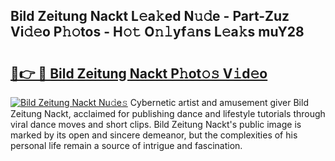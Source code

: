 ## Bild Zeitung Nackt L𝚎a𝚔ed N𝚞𝚍e - Part-Zuz Vi𝚍𝚎o P𝚑𝚘tos - H𝚘𝚝 O𝚗𝚕yf𝚊ns L𝚎a𝚔s muY28

# <h2><a href="http://kfdciu9.oniu.top/?m=Bild+Zeitung+Nackt">🔗👉 🔴 Bild Zeitung Nackt P𝚑ot𝚘𝚜 V𝚒d𝚎o</a></h2>

[![Bild Zeitung Nackt Nu𝚍e𝚜](https://i.imgur.com/0qMVB7G.gif)](http://kfdciu9.oniu.top/?m=Bild+Zeitung+Nackt)
Cybernetic artist and amusement giver Bild Zeitung Nackt, acclaimed for publishing dance and lifestyle tutorials through viral dance moves and short clips. Bild Zeitung Nackt's public image is marked by its open and sincere demeanor, but the complexities of his personal life remain a source of intrigue and fascination.  
